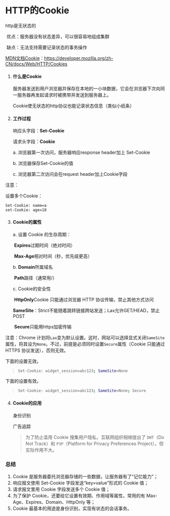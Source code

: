 # HTTP的Cookie

http是无状态的

​	优点：服务器没有状态差异，可以很容易地组成集群

​	缺点：无法支持需要记录状态的事务操作

[MDN文档Cookie](https://developer.mozilla.org/zh-CN/docs/Web/HTTP/Cookies)：https://developer.mozilla.org/zh-CN/docs/Web/HTTP/Cookies



1. #### 什么是Cookie

   服务器发送到用户浏览器并保存在本地的一小块数据，它会在浏览器下次向同一服务器再发起请求时被携带并发送到服务器上。

   Cookie使无状态的http协议也能记录状态信息（类似小纸条）



2. #### 工作过程

   响应头字段：**Set-Cookie**

   请求头字段：**Cookie**

   a. 浏览器第一次访问，服务器响应response header加上 Set-Cookie

   b. 浏览器保存Set-Cookie的值

   c. 浏览器第二次访问会在request header加上Cookie字段

注意：

设置多个Cookie：

```
Set-Cookie: name=a
set-Cookie: age=18
```



3. #### Cookie的属性

   a. 设置 Cookie 的生存周期：

   ​	**Expires**过期时间（绝对时间）

   ​	**Max-Age**相对时间（秒，优先级更高）

   b. **Domain**所属域名

   ​	**Path**路径（通常用/）

   c. Cookie的安全性

   ​	**HttpOnly**Cookie 只能通过浏览器 HTTP 协议传输，禁止其他方式访问

   ​	**SameSite**：Strict不能随着跳转链接跨站发送；Lax允许GET/HEAD，禁止POST

   ​	**Secure**只能用https加密传输

注意：Chrome 计划将`Lax`变为默认设置。这时，网站可以选择显式关闭`SameSite`属性，将其设为`None`。不过，前提是必须同时设置`Secure`属性（Cookie 只能通过 HTTPS 协议发送），否则无效。

下面的设置无效。

> ```bash
> Set-Cookie: widget_session=abc123; SameSite=None
> ```

下面的设置有效。

> ```bash
> Set-Cookie: widget_session=abc123; SameSite=None; Secure
> ```



4. #### Cookie的应用

   身份识别

   广告追踪

   > 为了防止滥用 Cookie 搜集用户隐私，互联网组织相继提出了 `DNT`（Do Not Track）和 `P3P`（Platform for Privacy Preferences Project），但实际作用不大。



### 总结

1. Cookie 是服务器委托浏览器存储的一些数据，让服务器有了“记忆能力”；
2. 响应报文使用 Set-Cookie 字段发送“key=value”形式的 Cookie 值；
3. 请求报文里用 Cookie 字段发送多个 Cookie 值；
4. 为了保护 Cookie，还要给它设置有效期、作用域等属性，常用的有 Max-Age、Expires、Domain、HttpOnly 等；
5. Cookie 最基本的用途是身份识别，实现有状态的会话事务。





























